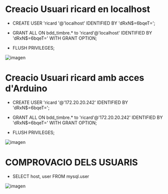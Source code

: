 # Creacio Usuari ricard en localhost
- CREATE USER  'ricard '@'localhost' IDENTIFIED BY 'dRxN$=6bqeT=';

- GRANT ALL ON bdd_timbre.* to 'ricard'@'localhost' IDENTIFIED BY 'dRxN$=6bqeT=' WITH GRANT OPTION;

- FLUSH PRIVILEGES;

![imagen](https://user-images.githubusercontent.com/61557739/170239660-e9753ab2-644f-44a8-b30e-2abff3b4cfb8.png)

# Creacio Usuari ricard amb acces d'Arduino

- CREATE USER  'ricard '@'172.20.20.242' IDENTIFIED BY 'dRxN$=6bqeT=';

- GRANT ALL ON bdd_timbre.* to 'ricard'@'172.20.20.242' IDENTIFIED BY 'dRxN$=6bqeT=' WITH GRANT OPTION;

- FLUSH PRIVILEGES;

![imagen](https://user-images.githubusercontent.com/61557739/170239710-f294d6d4-8e6b-401f-ad0b-4ab13c33b46c.png)


# COMPROVACIO DELS USUARIS

- SELECT host, user FROM mysql.user

![imagen](https://user-images.githubusercontent.com/61557739/170239988-ce5b4924-140e-4559-901a-8ddacdd8a65f.png)
